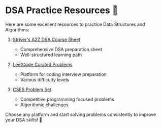 # DSA Practice Resources 🚀

Here are some excellent resources to practice Data Structures and Algorithms:

1. [Striver's A2Z DSA Course Sheet](https://takeuforward.org/strivers-a2z-dsa-course/strivers-a2z-dsa-course-sheet-2/)
    - Comprehensive DSA preparation sheet
    - Well-structured learning path

2. [LeetCode Curated Problems](https://leetcode.com/problem-list/oizxjoit/)
    - Platform for coding interview preparation
    - Various difficulty levels

3. [CSES Problem Set](https://cses.fi/problemset/)
    - Competitive programming focused problems
    - Algorithmic challenges

Choose any platform and start solving problems consistently to improve your DSA skills! 💪
